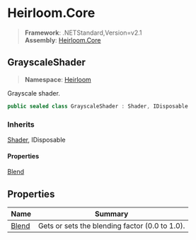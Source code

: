# Heirloom.Core

> **Framework**: .NETStandard,Version=v2.1  
> **Assembly**: [Heirloom.Core][0]  

## GrayscaleShader

> **Namespace**: [Heirloom][0]  

Grayscale shader.

```cs
public sealed class GrayscaleShader : Shader, IDisposable
```

### Inherits

[Shader][1], IDisposable

#### Properties

[Blend][2]

## Properties

| Name       | Summary                                        |
|------------|------------------------------------------------|
| [Blend][2] | Gets or sets the blending factor (0.0 to 1.0). |

[0]: ../../Heirloom.Core.md
[1]: Shader.md
[2]: GrayscaleShader/Blend.md
